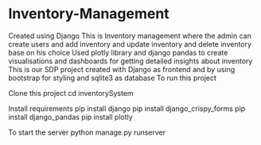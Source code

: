 # Inventory-Management
Created using Django
This is Inventory management where the admin can create users and add inventory and update inventory and delete inventory base on his choice
Used plotly library and django pandas to create visualisations and dashboards for getting detailed insights about inventory 
This is our SDP project created with Django as frontend and by using bootstrap for styling and sqlite3 as database
To run this project

Clone this project
 cd inventorySystem

Install requirements
 pip install django
 pip install django_crispy_forms
 pip install django_pandas
 pip install plotly

To start the server
 python manage.py runserver
